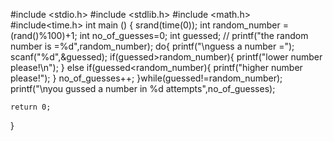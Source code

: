 #include <stdio.h>
#include <stdlib.h>
#include <math.h>
#include<time.h>
 int main () {
     srand(time(0));
    int random_number =(rand()%100)+1;
    int no_of_guesses=0;
    int guessed;
    //  printf("the random number is =%d",random_number);
    do{
        printf("\nguess a number =");
        scanf("%d",&guessed);
            if(guessed>random_number){
                printf("lower number please!\n");
            }  else if(guessed<random_number){
                printf("higher number please!");
            }
                    no_of_guesses++;
    }while(guessed!=random_number);
    printf("\nyou gussed a number in %d attempts",no_of_guesses);
    
    return 0;
}
    
